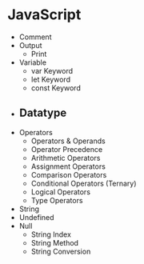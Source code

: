 # JavaScript

- Comment
- Output
  - Print
- Variable
  - var Keyword
  - let Keyword
  - const Keyword
- Datatype
  - 
- Operators
   - Operators & Operands
   - Operator Precedence
   - Arithmetic Operators
   - Assignment Operators
   - Comparison Operators
   - Conditional Operators (Ternary)
   - Logical Operators
   - Type Operators
- String
- Undefined
- Null
   - String Index
   - String Method
   - String Conversion